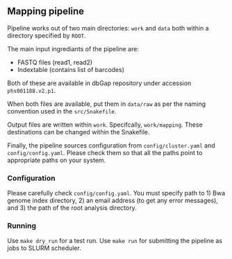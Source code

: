 ## Mapping pipeline

Pipeline works out of two main directories: `work` and `data` both within a directory
specified by `ROOT`.

The main input ingrediants of the pipeline are:
* FASTQ files (read1, read2)
* Indextable (contains list of barcodes)

Both of these are available in dbGap repository under accession `phs001188.v2.p1`.

When both files are available, put them in `data/raw` as per the naming convention used in
the `src/Snakefile`.

Output files are written within `work`. Specifcally, `work/mapping`. These destinations
can be changed within the Snakefile.

Finally, the pipeline sources configuration from `config/cluster.yaml` and
`config/config.yaml`. Please check them so that all the paths point to appropriate paths
on your system.

### Configuration

Please carefully check `config/config.yaml`. You must specify path to 1) Bwa genome index
directory, 2) an email address (to get any error messages), and 3) the path of the root analysis
directory.

### Running

Use `make dry_run` for a test run. Use `make run` for submitting the pipeline as jobs to SLURM
scheduler.

